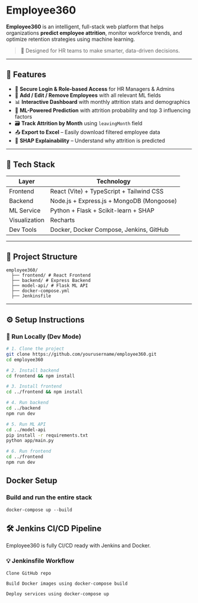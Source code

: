 # Employee360

**Employee360** is an intelligent, full-stack web platform that helps organizations **predict employee attrition**, monitor workforce trends, and optimize retention strategies using machine learning.

> 💼 Designed for HR teams to make smarter, data-driven decisions.

---

## 📌 Features

- 🔐 **Secure Login & Role-based Access** for HR Managers & Admins
- 👤 **Add / Edit / Remove Employees** with all relevant ML fields
- 📊 **Interactive Dashboard** with monthly attrition stats and demographics
- 🧠 **ML-Powered Prediction** with attrition probability and top 3 influencing factors
- 🗃 **Track Attrition by Month** using `leavingMonth` field
- 📤 **Export to Excel** – Easily download filtered employee data
- 💬 **SHAP Explainability** – Understand why attrition is predicted

---

## 🧰 Tech Stack

| Layer        | Technology                         |
|--------------|-------------------------------------|
| Frontend     | React (Vite) + TypeScript + Tailwind CSS |
| Backend      | Node.js + Express.js + MongoDB (Mongoose) |
| ML Service   | Python + Flask + Scikit-learn + SHAP |
| Visualization| Recharts                           |
| Dev Tools    | Docker, Docker Compose, Jenkins, GitHub |

---

## 📂 Project Structure
```
employee360/ 
  ├── frontend/ # React Frontend 
  ├── backend/ # Express Backend  
  ├── model-api/ # Flask ML API   
  ├── docker-compose.yml 
  ├── Jenkinsfile
```

---

## ⚙️ Setup Instructions

### 🚀 Run Locally (Dev Mode)

```bash
# 1. Clone the project
git clone https://github.com/yourusername/employee360.git
cd employee360

# 2. Install backend
cd frontend && npm install

# 3. Install frontend
cd ../frontend && npm install

# 4. Run backend
cd ../backend
npm run dev

# 5. Run ML API
cd ../model-api
pip install -r requirements.txt
python app/main.py

# 6. Run frontend
cd ../frontend
npm run dev
```
## Docker Setup

### Build and run the entire stack
```
docker-compose up --build

```
## 🛠 Jenkins CI/CD Pipeline
Employee360 is fully CI/CD ready with Jenkins and Docker.

### 💡 Jenkinsfile Workflow
```
Clone GitHub repo

Build Docker images using docker-compose build

Deploy services using docker-compose up 
```
